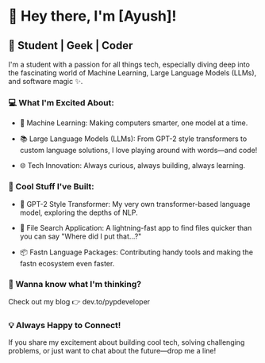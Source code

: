# 👋 Hey there, I'm [Ayush]!

## 🚀 Student | Geek | Coder

I'm a student with a passion for all things tech, especially diving deep into the fascinating world of Machine Learning, Large Language Models (LLMs), and software magic ✨.

### 💻 What I'm Excited About:

- 🤖 Machine Learning: Making computers smarter, one model at a time.

- 📚 Large Language Models (LLMs): From GPT-2 style transformers to custom language solutions, I love playing around with words—and code!

- 🌐 Tech Innovation: Always curious, always building, always learning.

### 🔧 Cool Stuff I've Built:

- 🤖 GPT-2 Style Transformer: My very own transformer-based language model, exploring the depths of NLP.

- 📁 File Search Application: A lightning-fast app to find files quicker than you can say "Where did I put that...?"

- 📦 Fastn Language Packages: Contributing handy tools and making the fastn ecosystem even faster.

### 📝 Wanna know what I'm thinking?

Check out my blog 👉 dev.to/pypdeveloper

### 💡 Always Happy to Connect!

If you share my excitement about building cool tech, solving challenging problems, or just want to chat about the future—drop me a line!
